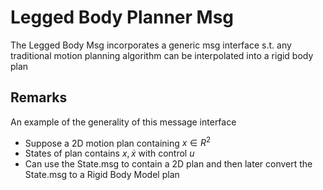 # Legged Body Planner Msg
The Legged Body Msg incorporates a generic msg interface s.t. any traditional motion planning algorithm can be interpolated into a rigid body plan

## Remarks
An example of the generality of this message interface
- Suppose a 2D motion plan containing $x \in R^2$
- States of plan contains $x, \dot{x}$ with control $u$
- Can use the State.msg to contain a 2D plan and then later convert the State.msg to a Rigid Body Model plan
